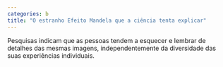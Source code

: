 ```yaml
---
categories: b
title: "O estranho Efeito Mandela que a ciência tenta explicar"
---
```

Pesquisas indicam que as pessoas tendem a esquecer e lembrar de detalhes das mesmas imagens, independentemente da diversidade das suas experiências individuais.